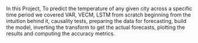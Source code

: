 In this Project, To predict the temperature of any given city across a specific time period we covered VAR, VECM, LSTM from scratch beginning from the intuition behind it,  causality tests, preparing the data for forecasting, build the model,  inverting the transform to get the actual forecasts, plotting the results and computing the accuracy metrics.
